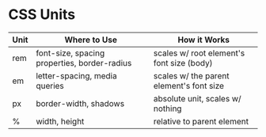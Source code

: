 # CSS Units
| Unit | Where to Use | How it Works |
| - | - | - |
| rem | font-size, spacing properties, border-radius | scales w/ root element's font size (body) |
| em | letter-spacing, media queries | scales w/ the parent element's font size |
| px | border-width, shadows | absolute unit, scales w/ nothing |
| % | width, height | relative to parent element |
